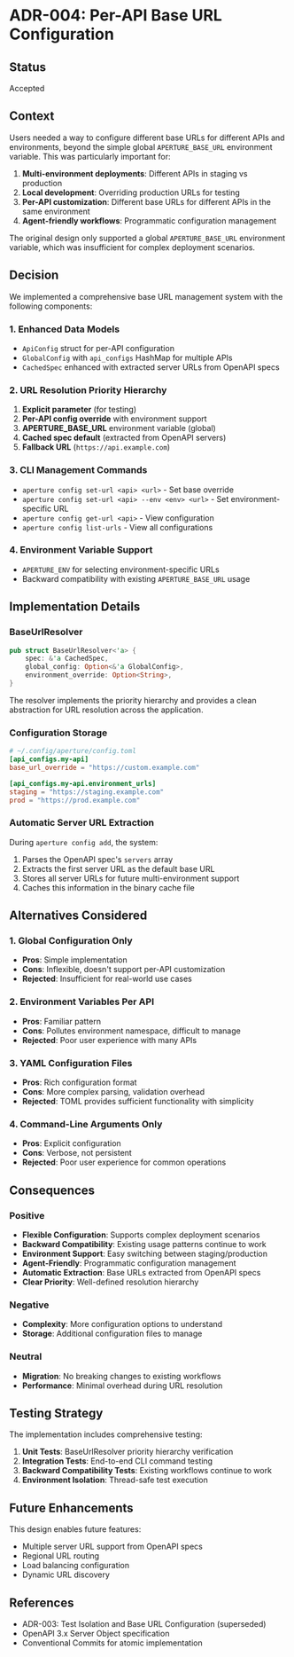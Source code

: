 # ADR-004: Per-API Base URL Configuration

## Status
Accepted

## Context
Users needed a way to configure different base URLs for different APIs and environments, beyond the simple global `APERTURE_BASE_URL` environment variable. This was particularly important for:

1. **Multi-environment deployments**: Different APIs in staging vs production
2. **Local development**: Overriding production URLs for testing
3. **Per-API customization**: Different base URLs for different APIs in the same environment
4. **Agent-friendly workflows**: Programmatic configuration management

The original design only supported a global `APERTURE_BASE_URL` environment variable, which was insufficient for complex deployment scenarios.

## Decision
We implemented a comprehensive base URL management system with the following components:

### 1. Enhanced Data Models
- `ApiConfig` struct for per-API configuration
- `GlobalConfig` with `api_configs` HashMap for multiple APIs
- `CachedSpec` enhanced with extracted server URLs from OpenAPI specs

### 2. URL Resolution Priority Hierarchy
1. **Explicit parameter** (for testing)
2. **Per-API config override** with environment support
3. **APERTURE_BASE_URL** environment variable (global)
4. **Cached spec default** (extracted from OpenAPI servers)
5. **Fallback URL** (`https://api.example.com`)

### 3. CLI Management Commands
- `aperture config set-url <api> <url>` - Set base override
- `aperture config set-url <api> --env <env> <url>` - Set environment-specific URL
- `aperture config get-url <api>` - View configuration
- `aperture config list-urls` - View all configurations

### 4. Environment Variable Support
- `APERTURE_ENV` for selecting environment-specific URLs
- Backward compatibility with existing `APERTURE_BASE_URL` usage

## Implementation Details

### BaseUrlResolver
```rust
pub struct BaseUrlResolver<'a> {
    spec: &'a CachedSpec,
    global_config: Option<&'a GlobalConfig>,
    environment_override: Option<String>,
}
```

The resolver implements the priority hierarchy and provides a clean abstraction for URL resolution across the application.

### Configuration Storage
```toml
# ~/.config/aperture/config.toml
[api_configs.my-api]
base_url_override = "https://custom.example.com"

[api_configs.my-api.environment_urls]
staging = "https://staging.example.com"
prod = "https://prod.example.com"
```

### Automatic Server URL Extraction
During `aperture config add`, the system:
1. Parses the OpenAPI spec's `servers` array
2. Extracts the first server URL as the default base URL
3. Stores all server URLs for future multi-environment support
4. Caches this information in the binary cache file

## Alternatives Considered

### 1. Global Configuration Only
- **Pros**: Simple implementation
- **Cons**: Inflexible, doesn't support per-API customization
- **Rejected**: Insufficient for real-world use cases

### 2. Environment Variables Per API
- **Pros**: Familiar pattern
- **Cons**: Pollutes environment namespace, difficult to manage
- **Rejected**: Poor user experience with many APIs

### 3. YAML Configuration Files
- **Pros**: Rich configuration format
- **Cons**: More complex parsing, validation overhead
- **Rejected**: TOML provides sufficient functionality with simplicity

### 4. Command-Line Arguments Only
- **Pros**: Explicit configuration
- **Cons**: Verbose, not persistent
- **Rejected**: Poor user experience for common operations

## Consequences

### Positive
- **Flexible Configuration**: Supports complex deployment scenarios
- **Backward Compatibility**: Existing usage patterns continue to work
- **Environment Support**: Easy switching between staging/production
- **Agent-Friendly**: Programmatic configuration management
- **Automatic Extraction**: Base URLs extracted from OpenAPI specs
- **Clear Priority**: Well-defined resolution hierarchy

### Negative
- **Complexity**: More configuration options to understand
- **Storage**: Additional configuration files to manage

### Neutral
- **Migration**: No breaking changes to existing workflows
- **Performance**: Minimal overhead during URL resolution

## Testing Strategy

The implementation includes comprehensive testing:

1. **Unit Tests**: BaseUrlResolver priority hierarchy verification
2. **Integration Tests**: End-to-end CLI command testing
3. **Backward Compatibility Tests**: Existing workflows continue to work
4. **Environment Isolation**: Thread-safe test execution

## Future Enhancements

This design enables future features:
- Multiple server URL support from OpenAPI specs
- Regional URL routing
- Load balancing configuration
- Dynamic URL discovery

## References
- ADR-003: Test Isolation and Base URL Configuration (superseded)
- OpenAPI 3.x Server Object specification
- Conventional Commits for atomic implementation
